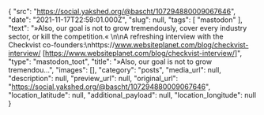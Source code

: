 {
  "src": "https://social.yakshed.org/@bascht/107294880009067646",
  "date": "2021-11-17T22:59:01.000Z",
  "slug": null,
  "tags": [
    "mastodon"
  ],
  "text": "»Also, our goal is not to grow tremendously, cover every industry sector, or kill the competition.« \n\nA refreshing interview with the Checkvist co-founders:\nhttps://www.websiteplanet.com/blog/checkvist-interview/ [https://www.websiteplanet.com/blog/checkvist-interview/]",
  "type": "mastodon_toot",
  "title": "»Also, our goal is not to grow tremendou…",
  "images": [],
  "category": "posts",
  "media_url": null,
  "description": null,
  "preview_url": null,
  "original_url": "https://social.yakshed.org/@bascht/107294880009067646",
  "location_latitude": null,
  "additional_payload": null,
  "location_longitude": null
}